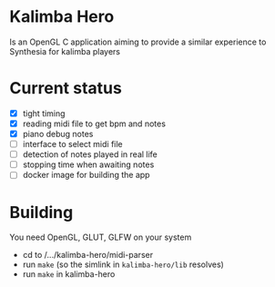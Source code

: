 # Kalimba Hero

Is an OpenGL C application aiming to provide a similar experience to Synthesia for kalimba players

# Current status

- [x] tight timing
- [x] reading midi file to get bpm and notes
- [x] piano debug notes
- [ ] interface to select midi file
- [ ] detection of notes played in real life
- [ ] stopping time when awaiting notes
- [ ] docker image for building the app

# Building

You need OpenGL, GLUT, GLFW on your system

- cd to /.../kalimba-hero/midi-parser
- run `make` (so the simlink in `kalimba-hero/lib` resolves)
- run `make` in kalimba-hero
